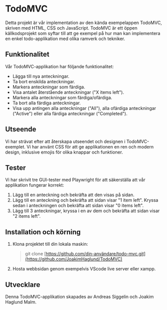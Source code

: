 # TodoMVC

Detta projekt är vår implementation av den kända exempelappen TodoMVC, skriven med HTML, CSS och JavaScript. TodoMVC är ett öppen källkodsprojekt som syftar till att ge exempel på hur man kan implementera en enkel todo-applikation med olika ramverk och tekniker.

## Funktionalitet
Vår TodoMVC-applikation har följande funktionalitet:

* Lägga till nya anteckningar.
* Ta bort enskilda anteckningar.
* Markera anteckningar som färdiga.
* Visa antalet återstående anteckningar ("X items left").
* Markera alla anteckningar som färdiga/ofärdiga.
* Ta bort alla färdiga anteckningar.
* Visa upp antingen alla anteckningar ("All"), alla ofärdiga anteckningar ("Active") eller alla färdiga anteckningar ("Completed").

## Utseende
Vi har strävat efter att återskapa utseendet och designen i TodoMVC-exemplet. Vi har använt CSS för att ge applikationen en ren och modern design, inklusive emojis för olika knappar och funktioner.

## Tester
Vi har skrivit tre GUI-tester med Playwright för att säkerställa att vår applikation fungerar korrekt:

1. Lägg till en anteckning och bekräfta att den visas på sidan.
2. Lägg till en anteckning och bekräfta att sidan visar "1 item left". Kryssa sedan i anteckningen och bekräfta att sidan visar "0 items left".
3. Lägg till 3 anteckningar, kryssa i en av dem och bekräfta att sidan visar "2 items left".

## Installation och körning
1. Klona projektet till din lokala maskin:
   
   >git clone [https://github.com/din-användare/todo-mvc.git](https://github.com/JoakimHaglund/TodoMVC)
   
2. Hosta webbsidan genom exempelvis VScode live server eller xampp.

## Utvecklare
Denna TodoMVC-applikation skapades av Andreas Siggelin och Joakim Haglund Malm.
